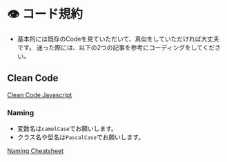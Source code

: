 # 👁️ コード規約

- 基本的には既存のCodeを見ていただいて、真似をしていただければ大丈夫です。
迷った際には、以下の2つの記事を参考にコーディングをしてください。

## Clean Code

[Clean Code Javascript](https://github.com/ryanmcdermott/clean-code-javascript)

### Naming

- 変数名は`camelCase`でお願いします。
- クラス名や型名は`PascalCase`でお願いします。

[Naming Cheatsheet](https://github.com/kettanaito/naming-cheatsheet)